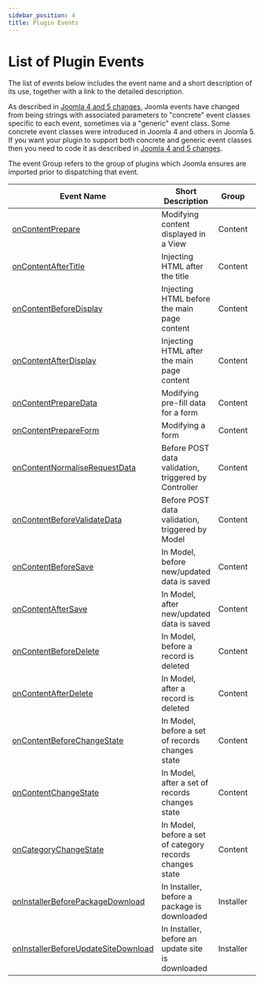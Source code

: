 ```yaml
---
sidebar_position: 4
title: Plugin Events
---
```


List of Plugin Events
=====================

The list of events below includes the event name and a short description of its use, together with a link to the detailed description.

As described in [Joomla 4 and 5 changes](../joomla-4-and-5-changes.md), Joomla events have changed from being strings with associated parameters to "concrete" event classes specific to each event, sometimes via a "generic" event class. Some concrete event classes were introduced in Joomla 4 and others in Joomla 5. If you want your plugin to support both concrete and generic event classes then you need to code it as described in [Joomla 4 and 5 changes](../joomla-4-and-5-changes.md).

The event Group refers to the group of plugins which Joomla ensures are imported prior to dispatching that event. 

| Event Name                        | Short Description                            | Group            | From Release |
| --------------------------------- | --------------------------------------- | ---------------- | ------------ |
| [onContentPrepare](content.md#oncontentprepare) | Modifying content displayed in a View | Content          |  before 4.0  |
| [onContentAfterTitle](./content.md#oncontentaftertitle) | Injecting HTML after the title | Content          |  before 4.0  |
| [onContentBeforeDisplay](./content.md#oncontentbeforedisplay) | Injecting HTML before the main page content | Content          |  before 4.0  |
| [onContentAfterDisplay](./content.md#oncontentafterdisplay) | Injecting HTML after the main page content | Content          |  before 4.0  |
| [onContentPrepareData](./content.md#oncontentpreparedata) | Modifying pre-fill data for a form | Content          |  before 4.0  |
| [onContentPrepareForm](./content.md#oncontentprepareform) | Modifying a form | Content          |  before 4.0  |
| [onContentNormaliseRequestData](./content.md#oncontentnormaliserequestdata) | Before POST data validation, triggered by Controller | Content          |  4.0  |
| [onContentBeforeValidateData](./content.md#oncontentbeforevalidatedata) | Before POST data validation, triggered by Model | Content          |  4.0  |
| [onContentBeforeSave](./content.md#oncontentbeforesave) | In Model, before new/updated data is saved | Content          |  before 4.0  |
| [onContentAfterSave](./content.md#oncontentaftersave) | In Model, after new/updated data is saved | Content          |  before 4.0  |
| [onContentBeforeDelete](./content.md#oncontentbeforedelete) | In Model, before a record is deleted | Content          |  before 4.0  |
| [onContentAfterDelete](./content.md#oncontentafterdelete) | In Model, after a record is deleted | Content          |  before 4.0  |
| [onContentBeforeChangeState](./content.md#oncontentbeforechangestate) | In Model, before a set of records changes state | Content      |  4.0  |
| [onContentChangeState](./content.md#oncontentchangestate) | In Model, after a set of records changes state | Content          |  before 4.0  |
| [onCategoryChangeState](./content.md#oncategorychangestate) | In Model, before a set of category records changes state | Content     |  before 4.0  |
| [onInstallerBeforePackageDownload](./installer.md#oninstallerbeforepackagedownload) | In Installer, before a package is downloaded | Installer     |  before 4.0  |
| [onInstallerBeforeUpdateSiteDownload](./installer.md#oninstallerbeforeupdatesitedownload) | In Installer, before an update site is downloaded | Installer     |  5.3  |


